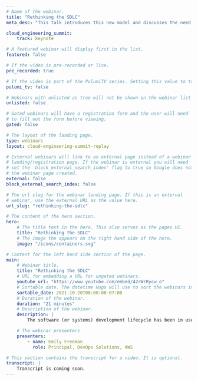```yaml
---
# Name of the webinar.
title: "Rethinking the SDLC"
meta_desc: "This talk introduces this new model and discusses the need for how we talk about software to match the experience of development."

cloud_engineering_summit:
    track: keynote

# A featured webinar will display first in the list.
featured: false

# If the video is pre-recorded or live.
pre_recorded: true

# If the video is part of the PulumiTV series. Setting this value to true will list the video in the "PulumiTV" section.
pulumi_tv: false

# Webinars with unlisted as true will not be shown on the webinar list
unlisted: false

# Gated webinars will have a registration form and the user will need
# to fill out the form before viewing.
gated: false

# The layout of the landing page.
type: webinars
layout: cloud-engineering-summit-replay

# External webinars will link to an external page instead of a webinar
# landing/registration page. If the webinar is external you will need
# set the 'block_external_search_index' flag to true so Google does not index
# the webinar page created.
external: false
block_external_search_index: false

# The url slug for the webinar landing page. If this is an external
# webinar, use the external URL as the value here.
url_slug: "rethinking-the-sdlc"

# The content of the hero section.
hero:
    # The title text in the hero. This also serves as the pages H1.
    title: "Rethinking the SDLC"
    # The image the appears on the right hand side of the hero.
    image: "/icons/containers.svg"

# Content for the left hand side section of the page.
main:
    # Webinar title.
    title: "Rethinking the SDLC"
    # URL for embedding a URL for ungated webinars.
    youtube_url: "https://www.youtube.com/embed/42rWrRycw_o"
    # Sortable date. The datetime Hugo will use to sort the webinars in date order.
    sortable_date: 2021-10-20T08:00:00-07:00
    # Duration of the webinar.
    duration: "21 minutes"
    # Description of the webinar.
    description: |
        The software (or systems) development lifecycle has been in use since the 1960s. And it’s remained more or less the same since before color television and the touchtone phone. While it’s been looped it into circles and infinity loops and designed with trendy color palettes, the stages of the SDLC remain almost identical to its original layout. Yet the ecosystem in which we develop software is radically different. We work in systems that are distributed, decoupled, complex and can no longer be captured in an archaic model. It’s time to think different. It’s time for a revolution. The Revolution model of the SDLC captures the multi-threaded, nonsequential nature of modern software development. It embodies the roles engineers take on and the considerations they encounter along the way. It builds on Agile and DevOps to capture the concerns of DevOps derivatives like DevSecOps and AIOps. And it, well, revolves to embrace the iterative nature of continuous innovation. This talk introduces this new model and discusses the need for how we talk about software to match the experience of development.

    # The webinar presenters
    presenters:
        - name: Emily Freeman
          role: Principal, DevOps Solutions, AWS

# This section contains the transcript for a video. It is optional.
transcript: |
    Transcript is coming soon.
---
```


